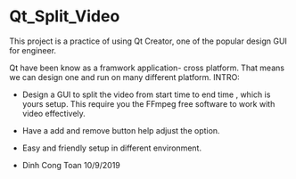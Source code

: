 # Qt_Split_Video
This project is a practice of using Qt Creator, one of the popular design GUI for engineer. 


Qt have been know as a framwork application- cross platform. That means we can design one and run on many different platform. 
        INTRO: 
- Design a GUI to split the video from start time to end time , which is yours setup. This require you the FFmpeg free software to work with video effectively. 
- Have a add and remove button help adjust the option. 
- Easy and friendly setup in different environment. 

- Dinh Cong Toan
  10/9/2019
